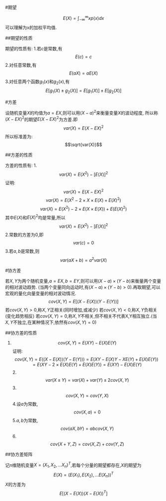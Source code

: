 #期望

$$E(X)=\int_{-\infty}^{\infty}xp(x)dx$$
可以理解为x的加权平均值.

##期望的性质

期望的性质有:
1.若$c$是常数,有$$E(c)=c$$
2.对任意常数,有$$E(aX)=aE(X)$$
3.对任意两个函数$g_1(x)$和$g_2(x)$,有$$E[g_1(X)\pm g_2(X)]=E[g_1(X)]\pm E[g_2(X)]$$

#方差

设随机变量$X$的均值为$a=EX$,则可以用$(X-a)^2$来衡量变量$X$的波动程度,
所以称$(X-EX)^2$的期望$E(X-EX)^2$为方差.即$$var(X)=E(X-EX)^2$$
所以标准差为:$$\sqrt{var(X)}$$

##方差的性质

方差的性质有:
1.$$var(X)=E(X^2)-[E(X)]^2$$
证明:$$var(X)=E(X-EX)^2$$
$$var(X)=E(X^2-2\times X\times E(X)+E(X)^2)$$
$$var(X)=E(X^2)-2\times E(X\times E(X))+E(E(X)^2)$$
其中$E(X)$和$E(X)^2$均是常量,所以
$$var(X)=E(X^2)-[E(X)]^2$$
2.常数的方差为0,即$$var(c)=0$$
3.若$a,b$是常数,则$$var(aX+b)=a^2var(X)$$

#协方差

若$X,Y$为两个随机变量,$a=EX,b=EY$,则可以用$(X-a)\times(Y-b)$来衡量两个变量的相对波动趋势.
(当两个变量同向运动时,有$(X-a)\times(Y-b)>0$).再取期望,可以宏观的量化向量变量的相对波动情况.
$$cov(X,Y)=E[(X-E(X))(Y-E(Y))]$$
若$cov(X,Y)>0$,称$X,Y$正相关(同时增加,或减少)
若$cov(X,Y)<0$,称$X,Y$负相关(变化趋势相反)
若$cov(X,Y)=0$,称$X,Y$不相关,但不相关不代表X,Y相互独立.(当$X,Y$不独立,在某种情况下,依然有$cov(X,Y)=0$)

##协方差的性质

1. $$cov(X,Y)=E(XY)-E(X)E(Y)$$
证明:
$$cov(X,Y)=E((X-E(X))(Y-E(Y)))=E(XY-E(X)Y-XE(Y)+E(X)E(Y))=E(XY-2\times E(X)E(Y)+E(X)E(Y))=E(XY)-E(X)E(Y)$$
2.$$var(X\pm Y)=var(X)+var(Y)\pm 2cov(X,Y)$$
3.$$cov(X,Y)=cov(Y,X)$$
4.设$a$为常数,$$cov(X,a)=0$$
5.$a,b$为常数,$$cov(aX,bY)=abcov(X,Y)$$
6.$$cov(X+Y,Z)=cov(X,Z)+cov(Y,Z)$$

##协方差矩阵

记$n$维随机变量$X=(X_1,X_2,…X_n)^T$,若每个分量的期望都存在,$X$的期望为$$E(X)=(E(X_1),E(X_2),...E(X_n))^T$$
$X$的方差为$$E[(X-E(X))(X-E(X))^T]$$